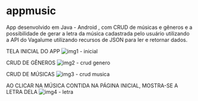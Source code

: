 # appmusic
App desenvolvido em Java - Android , com CRUD de músicas e gêneros e a possibilidade de gerar a letra da música cadastrada pelo usuário utilizando a API do Vagalume utilizando recursos de JSON para ler e retornar dados.

TELA INICIAL DO APP
![img1 - inicial](https://user-images.githubusercontent.com/56418006/88291608-deb5b100-ccce-11ea-8280-3f38b3d7fc48.jpg)

CRUD DE GÊNEROS
![img2 - crud genero](https://user-images.githubusercontent.com/56418006/88291642-effebd80-ccce-11ea-9b08-cfa2fbea1eed.jpg)

CRUD DE MÚSICAS
![img3 - crud musica](https://user-images.githubusercontent.com/56418006/88291668-fbea7f80-ccce-11ea-98aa-23720a3b84ff.jpg)

AO CLICAR NA MÚSICA CONTIDA NA PÁGINA INICIAL, MOSTRA-SE A LETRA DELA
![img4 - letra](https://user-images.githubusercontent.com/56418006/88291740-1886b780-cccf-11ea-94da-6dffa9b148b7.jpg)

